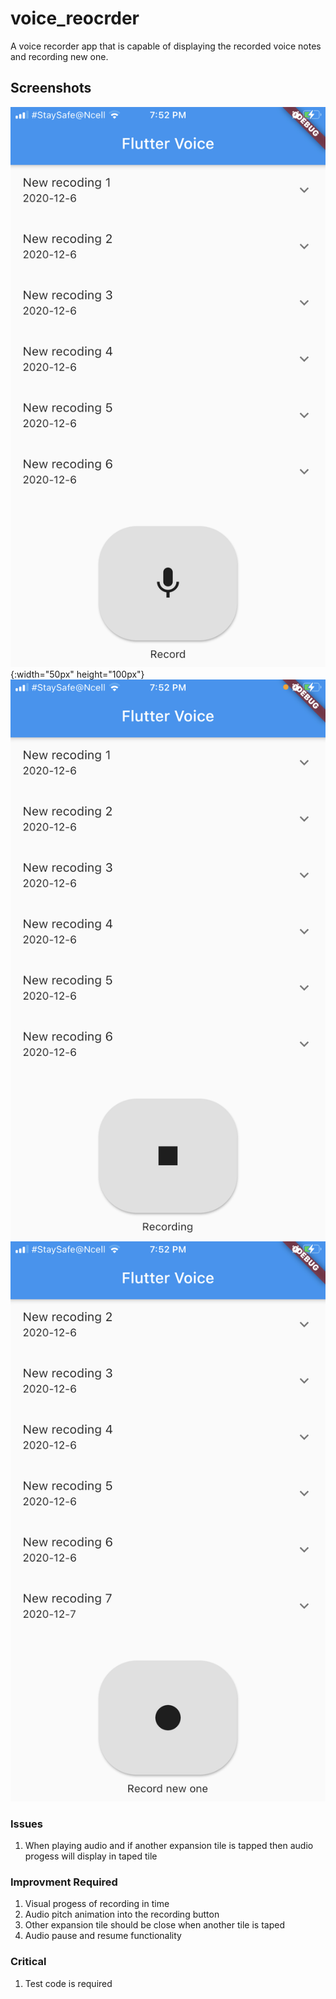 # voice_reocrder

A voice recorder app that is capable of displaying the recorded voice notes  
and recording new one.

## Screenshots

![Initial Screen](/assets/screenshots/IMG_1628.PNG) {:width="50px" height="100px"}
![Recording Screen](/assets/screenshots/IMG_1629.PNG)
![Recording Complete Screen](/assets/screenshots/IMG_1630.PNG)

### Issues

1. When playing audio and if another expansion tile is tapped then audio progess will display in taped tile

### Improvment Required

1. Visual progess of recording in time
2. Audio pitch animation into the recording button
3. Other expansion tile should be close when another tile is taped
4. Audio pause and resume functionality

### Critical

1. Test code is required
